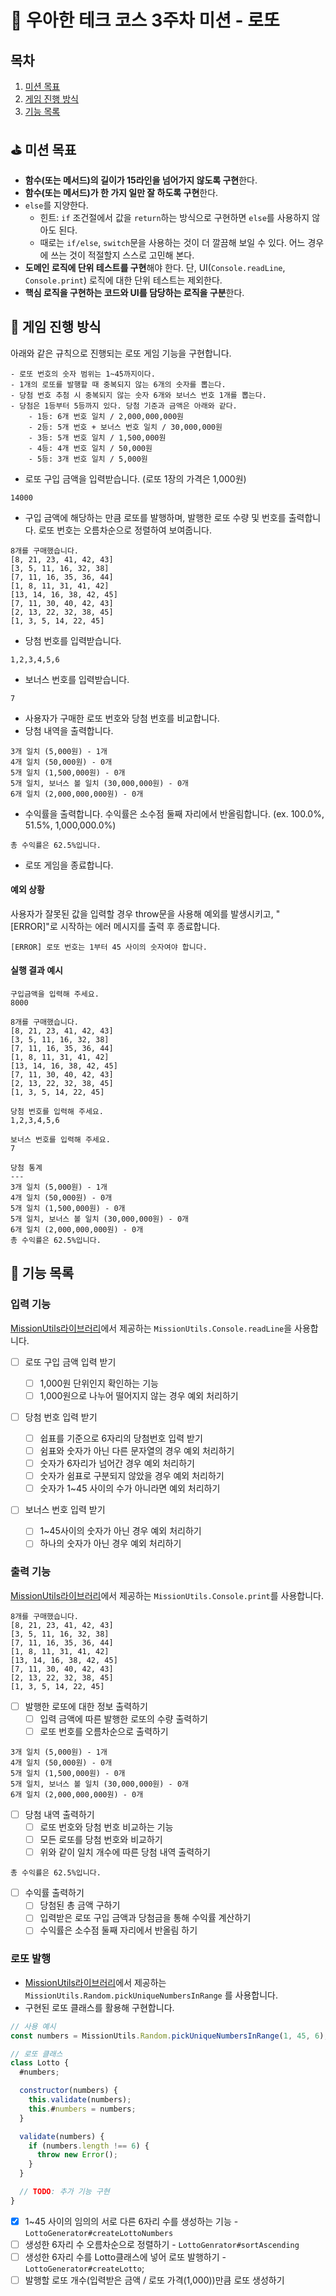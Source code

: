 # :slot_machine: 우아한 테크 코스 3주차 미션 - 로또

## 목차

1. [미션 목표](#golf-미션-목표)
2. [게임 진행 방식](#game_die-게임-진행-방식)
3. [기능 목록](#rocket-기능-목록)

## :golf: 미션 목표

- **함수(또는 메서드)의 길이가 15라인을 넘어가지 않도록 구현**한다.
- **함수(또는 메서드)가 한 가지 일만 잘 하도록 구현**한다.
- `else`를 지양한다.
  - 힌트: `if` 조건절에서 값을 `return`하는 방식으로 구현하면 `else`를 사용하지 않아도 된다.
  - 때로는 `if/else`, `switch`문을 사용하는 것이 더 깔끔해 보일 수 있다. 어느 경우에 쓰는 것이 적절할지 스스로 고민해 본다.
- **도메인 로직에 단위 테스트를 구현**해야 한다. 단, UI(`Console.readLine`, `Console.print`) 로직에 대한 단위 테스트는 제외한다.
- **핵심 로직을 구현하는 코드와 UI를 담당하는 로직을 구분**한다.

## :game_die: 게임 진행 방식

아래와 같은 규칙으로 진행되는 로또 게임 기능을 구현합니다.

```
- 로또 번호의 숫자 범위는 1~45까지이다.
- 1개의 로또를 발행할 때 중복되지 않는 6개의 숫자를 뽑는다.
- 당첨 번호 추첨 시 중복되지 않는 숫자 6개와 보너스 번호 1개를 뽑는다.
- 당첨은 1등부터 5등까지 있다. 당첨 기준과 금액은 아래와 같다.
    - 1등: 6개 번호 일치 / 2,000,000,000원
    - 2등: 5개 번호 + 보너스 번호 일치 / 30,000,000원
    - 3등: 5개 번호 일치 / 1,500,000원
    - 4등: 4개 번호 일치 / 50,000원
    - 5등: 3개 번호 일치 / 5,000원
```

- 로또 구입 금액을 입력받습니다. (로또 1장의 가격은 1,000원)

```
14000
```

- 구입 금액에 해당하는 만큼 로또를 발행하며, 발행한 로또 수량 및 번호를 출력합니다. 로또 번호는 오름차순으로 정렬하여 보여줍니다.

```
8개를 구매했습니다.
[8, 21, 23, 41, 42, 43]
[3, 5, 11, 16, 32, 38]
[7, 11, 16, 35, 36, 44]
[1, 8, 11, 31, 41, 42]
[13, 14, 16, 38, 42, 45]
[7, 11, 30, 40, 42, 43]
[2, 13, 22, 32, 38, 45]
[1, 3, 5, 14, 22, 45]
```

- 당첨 번호를 입력받습니다.

```
1,2,3,4,5,6
```

- 보너스 번호를 입력받습니다.

```
7
```

- 사용자가 구매한 로또 번호와 당첨 번호를 비교합니다.
- 당첨 내역을 출력합니다.

```
3개 일치 (5,000원) - 1개
4개 일치 (50,000원) - 0개
5개 일치 (1,500,000원) - 0개
5개 일치, 보너스 볼 일치 (30,000,000원) - 0개
6개 일치 (2,000,000,000원) - 0개
```

- 수익률을 출력합니다. 수익률은 소수점 둘째 자리에서 반올림합니다. (ex. 100.0%, 51.5%, 1,000,000.0%)

```
총 수익률은 62.5%입니다.
```

- 로또 게임을 종료합니다.

#### 예외 상황

사용자가 잘못된 값을 입력할 경우 throw문을 사용해 예외를 발생시키고, "[ERROR]"로 시작하는 에러 메시지를 출력 후 종료합니다.

```
[ERROR] 로또 번호는 1부터 45 사이의 숫자여야 합니다.
```

#### 실행 결과 예시

```
구입금액을 입력해 주세요.
8000

8개를 구매했습니다.
[8, 21, 23, 41, 42, 43]
[3, 5, 11, 16, 32, 38]
[7, 11, 16, 35, 36, 44]
[1, 8, 11, 31, 41, 42]
[13, 14, 16, 38, 42, 45]
[7, 11, 30, 40, 42, 43]
[2, 13, 22, 32, 38, 45]
[1, 3, 5, 14, 22, 45]

당첨 번호를 입력해 주세요.
1,2,3,4,5,6

보너스 번호를 입력해 주세요.
7

당첨 통계
---
3개 일치 (5,000원) - 1개
4개 일치 (50,000원) - 0개
5개 일치 (1,500,000원) - 0개
5개 일치, 보너스 볼 일치 (30,000,000원) - 0개
6개 일치 (2,000,000,000원) - 0개
총 수익률은 62.5%입니다.
```

## :rocket: 기능 목록

### 입력 기능

[MissionUtils라이브러리](https://github.com/woowacourse-projects/javascript-mission-utils#mission-utils)에서 제공하는 `MissionUtils.Console.readLine`을 사용합니다.

- [ ] 로또 구입 금액 입력 받기

  - [ ] 1,000원 단위인지 확인하는 기능
  - [ ] 1,000원으로 나누어 떨어지지 않는 경우 예외 처리하기

- [ ] 당첨 번호 입력 받기

  - [ ] 쉽표를 기준으로 6자리의 당첨번호 입력 받기
  - [ ] 쉼표와 숫자가 아닌 다른 문자열의 경우 예외 처리하기
  - [ ] 숫자가 6자리가 넘어간 경우 예외 처리하기
  - [ ] 숫자가 쉼표로 구분되지 않았을 경우 예외 처리하기
  - [ ] 숫자가 1~45 사이의 수가 아니라면 예외 처리하기

- [ ] 보너스 번호 입력 받기
  - [ ] 1~45사이의 숫자가 아닌 경우 예외 처리하기
  - [ ] 하나의 숫자가 아닌 경우 예외 처리하기

### 출력 기능

[MissionUtils라이브러리](https://github.com/woowacourse-projects/javascript-mission-utils#mission-utils)에서 제공하는 `MissionUtils.Console.print`를 사용합니다.

```
8개를 구매했습니다.
[8, 21, 23, 41, 42, 43]
[3, 5, 11, 16, 32, 38]
[7, 11, 16, 35, 36, 44]
[1, 8, 11, 31, 41, 42]
[13, 14, 16, 38, 42, 45]
[7, 11, 30, 40, 42, 43]
[2, 13, 22, 32, 38, 45]
[1, 3, 5, 14, 22, 45]
```

- [ ] 발행한 로또에 대한 정보 출력하기
  - [ ] 입력 금액에 따른 발행한 로또의 수량 출력하기
  - [ ] 로또 번호를 오름차순으로 출력하기

```
3개 일치 (5,000원) - 1개
4개 일치 (50,000원) - 0개
5개 일치 (1,500,000원) - 0개
5개 일치, 보너스 볼 일치 (30,000,000원) - 0개
6개 일치 (2,000,000,000원) - 0개
```

- [ ] 당첨 내역 출력하기
  - [ ] 로또 번호와 당첨 번호 비교하는 기능
  - [ ] 모든 로또를 당첨 번호와 비교하기
  - [ ] 위와 같이 일치 개수에 따른 당첨 내역 출력하기

```
총 수익률은 62.5%입니다.
```

- [ ] 수익률 출력하기
  - [ ] 당첨된 총 금액 구하기
  - [ ] 입력받은 로또 구입 금액과 당첨금을 통해 수익률 계산하기
  - [ ] 수익률은 소수점 둘째 자리에서 반올림 하기

### 로또 발행

- [MissionUtils라이브러리](https://github.com/woowacourse-projects/javascript-mission-utils#mission-utils)에서 제공하는 `MissionUtils.Random.pickUniqueNumbersInRange` 를 사용합니다.
- 구현된 로또 클래스를 활용해 구현합니다.

```js
// 사용 예시
const numbers = MissionUtils.Random.pickUniqueNumbersInRange(1, 45, 6);
```

```js
// 로또 클래스
class Lotto {
  #numbers;

  constructor(numbers) {
    this.validate(numbers);
    this.#numbers = numbers;
  }

  validate(numbers) {
    if (numbers.length !== 6) {
      throw new Error();
    }
  }

  // TODO: 추가 기능 구현
}
```

- [x] 1~45 사이의 임의의 서로 다른 6자리 수를 생성하는 기능 - `LottoGenerator#createLottoNumbers`
- [ ] 생성한 6자리 수 오름차순으로 정렬하기 - `LottoGenrator#sortAscending`
- [ ] 생성한 6자리 수를 Lotto클래스에 넣어 로또 발행하기 - `LottoGenerator#createLotto`;
- [ ] 발행할 로또 개수(입력받은 금액 / 로또 가격(1,000))만큼 로또 생성하기
